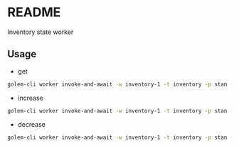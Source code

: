 # README

Inventory state worker



## Usage

- get

```sh
golem-cli worker invoke-and-await -w inventory-1 -t inventory -p stan -f golem:inventory/api/get -j '["123"]'
```

- increase

```sh
golem-cli worker invoke-and-await -w inventory-1 -t inventory -p stan -f golem:inventory/api/increase -j '["123", 42]'
```

- decrease

```sh
golem-cli worker invoke-and-await -w inventory-1 -t inventory -p stan -f golem:inventory/api/increase -j '["123", 21]'
```
